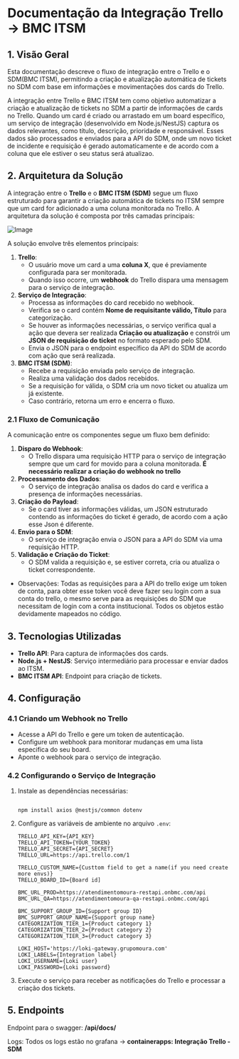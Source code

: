 # Documentação da Integração Trello → BMC ITSM

## 1. Visão Geral

Esta documentação descreve o fluxo de integração entre o Trello e o SDM(BMC ITSM), permitindo a criação e atualização automática de tickets no SDM com base em informações e movimentações dos cards do Trello.

A integração entre Trello e BMC ITSM tem como objetivo automatizar a criação e atualização de tickets no SDM a partir de informações de cards no Trello. Quando um card é criado ou arrastado em um board específico, um serviço de integração (desenvolvido em Node.js/NestJS) captura os dados relevantes, como título, descrição, prioridade e responsável. Esses dados são processados e enviados para a API do SDM, onde um novo ticket de incidente e requisição é gerado automaticamente e de acordo com a coluna que ele estiver o seu status será atualizao.

## 2. Arquitetura da Solução

A integração entre o **Trello** e o **BMC ITSM (SDM)** segue um fluxo estruturado para garantir a criação automática de tickets no ITSM sempre que um card for adicionado a uma coluna monitorada no Trello. A arquitetura da solução é composta por três camadas principais:

![Image](https://github.com/user-attachments/assets/90fdda08-e053-4aed-9194-8de1af41f57c)

A solução envolve três elementos principais:

1. **Trello**:
   - O usuário move um card a uma **coluna X**, que é previamente configurada para ser monitorada.
   - Quando isso ocorre, um **webhook** do Trello dispara uma mensagem para o serviço de integração.
2. **Serviço de Integração**:
   - Processa as informações do card recebido no webhook.
   - Verifica se o card contém **Nome de requisitante válido, Título** para categorização.
   - Se houver as informações necessárias, o serviço verifica qual a ação que devera ser realizada **Criação ou atualização** e constrói um **JSON de requisição do ticket** no formato esperado pelo SDM.
   - Envia o JSON para o endpoint específico da API do SDM de acordo com ação que será realizada.
3. **BMC ITSM (SDM)**:
   - Recebe a requisição enviada pelo serviço de integração.
   - Realiza uma validação dos dados recebidos.
   - Se a requisição for válida, o SDM cria um novo ticket ou atualiza um já existente.
   - Caso contrário, retorna um erro e encerra o fluxo.

### 2.1 Fluxo de Comunicação

A comunicação entre os componentes segue um fluxo bem definido:

1. **Disparo do Webhook**:
   - O Trello dispara uma requisição HTTP para o serviço de integração sempre que um card for movido para a coluna monitorada. **É necessário realizar a criação do webhook no trello**
2. **Processamento dos Dados**:
   - O serviço de integração analisa os dados do card e verifica a presença de informações necessárias.
3. **Criação do Payload**:
   - Se o card tiver as informações válidas, um JSON estruturado contendo as informações do ticket é gerado, de acordo com a ação esse Json é diferente.
4. **Envio para o SDM**:
   - O serviço de integração envia o JSON para a API do SDM via uma requisição HTTP.
5. **Validação e Criação do Ticket**:
   - O SDM valida a requisição e, se estiver correta, cria ou atualiza o ticket correspondente.

- Observações:
  Todas as requisições para a API do trello exige um token de conta, para obter esse token você deve fazer seu login com a sua conta do trello, o mesmo serve para as requisições do SDM que necessitam de login com a conta institucional.
  Todos os objetos estão devidamente mapeados no código.

## 3. **Tecnologias Utilizadas**

- **Trello API**: Para captura de informações dos cards.
- **Node.js + NestJS**: Serviço intermediário para processar e enviar dados ao ITSM.
- **BMC ITSM API**: Endpoint para criação de tickets.

## 4. Configuração

### 4.1 Criando um Webhook no Trello

- Acesse a API do Trello e gere um token de autenticação.
- Configure um webhook para monitorar mudanças em uma lista especifica do seu board.
- Aponte o webhook para o serviço de integração.

### 4.2 **Configurando o Serviço de Integração**

1. Instale as dependências necessárias:

   ```

   npm install axios @nestjs/common dotenv

   ```

2. Configure as variáveis de ambiente no arquivo `.env`:

   ```
   TRELLO_API_KEY={API_KEY}
   TRELLO_API_TOKEN={YOUR_TOKEN}
   TRELLO_API_SECRET={API_SECRET}
   TRELLO_URL=https://api.trello.com/1

   TRELLO_CUSTOM_NAME={Custtom field to get a name(if you need create more envs)}
   TRELLO_BOARD_ID={Board id]

   BMC_URL_PROD=https://atendimentomoura-restapi.onbmc.com/api
   BMC_URL_QA=https://atendimentomoura-qa-restapi.onbmc.com/api

   BMC_SUPPORT_GROUP_ID={Support group ID}
   BMC_SUPPORT_GROUP_NAME={Support group name}
   CATEGORIZATION_TIER_1={Product category 1}
   CATEGORIZATION_TIER_2={Product category 2}
   CATEGORIZATION_TIER_3={Product category 3}

   LOKI_HOST='https://loki-gateway.grupomoura.com'
   LOKI_LABELS={Integration label}
   LOKI_USERNAME={Loki user}
   LOKI_PASSWORD={Loki password}
   ```

3. Execute o serviço para receber as notificações do Trello e processar a criação dos tickets.

## 5. Endpoints

Endpoint para o swagger: **/api/docs/**

Logs: Todos os logs estão no grafana -> **containerapps: Integração Trello - SDM**

</p>
